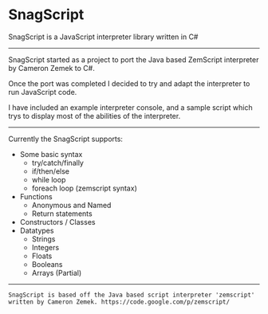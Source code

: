 SnagScript
=========
SnagScript is a JavaScript interpreter library written in C#
* * *
SnagScript started as a project to port the Java based ZemScript interpreter by Cameron Zemek to C#.

Once the port was completed I decided to try and adapt the interpreter to run JavaScript code.

I have included an example interpreter console, and a sample script which trys to display most of the abilities of the interpreter.

* * *

Currently the SnagScript supports:

* Some basic syntax 
    * try/catch/finally
    * if/then/else
    * while loop
    * foreach loop (zemscript syntax)
* Functions
    * Anonymous and Named
    * Return statements
* Constructors / Classes
* Datatypes
    * Strings
    * Integers
    * Floats
    * Booleans
    * Arrays (Partial)

* * *
    SnagScript is based off the Java based script interpreter 'zemscript' written by Cameron Zemek. https://code.google.com/p/zemscript/